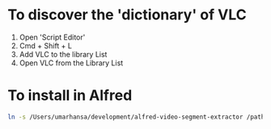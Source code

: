
# To discover the 'dictionary' of VLC

1. Open 'Script Editor'
2. Cmd + Shift + L
3. Add VLC to the library List
4. Open VLC from the Library List

# To install in Alfred

```sh
ln -s /Users/umarhansa/development/alfred-video-segment-extractor /path/to/alfred/workflows/Alfred.alfredpreferences/workflows/user.workflow.C8C059E8-B63B-43FF-B79B-B69D0E56B481
```

